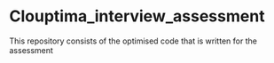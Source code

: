 # Clouptima_interview_assessment
This repository consists of the optimised code that is written for the assessment 
